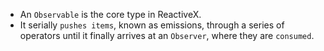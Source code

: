 - An `Observable` is the core type in ReactiveX.
- It serially `pushes items`, known as emissions, through a series of operators until it finally arrives at an `Observer`, where they are `consumed`.

